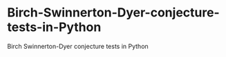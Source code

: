 # Birch-Swinnerton-Dyer-conjecture-tests-in-Python
Birch Swinnerton-Dyer conjecture tests in Python
